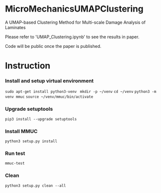 # MicroMechanicsUMAPClustering
A UMAP-based Clustering Method for Multi-scale Damage Analysis of Laminates

Please refer to 'UMAP_Clustering.ipynb' to see the results in paper.

Code will be public once the paper is published.




# Instruction
### Install and setup virtual environment
```sudo apt-get install python3-venv ```
```mkdir -p ~/venv```
```cd ~/venv```
```python3 -m venv mmuc```
```source ~/venv/mmuc/bin/activate```

### Upgrade setuptools 
```pip3 install --upgrade setuptools```

### Install MMUC
```python3 setup.py install```

### Run test
```mmuc-test ```

### Clean 
```python3 setup.py clean --all ```
